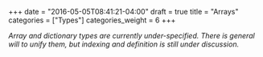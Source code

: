 +++
date = "2016-05-05T08:41:21-04:00"
draft = true
title = "Arrays"
categories = ["Types"]
categories_weight = 6
+++

_Array and dictionary types are currently under-specified. There is general will to unify them, but indexing and definition is still under discussion._